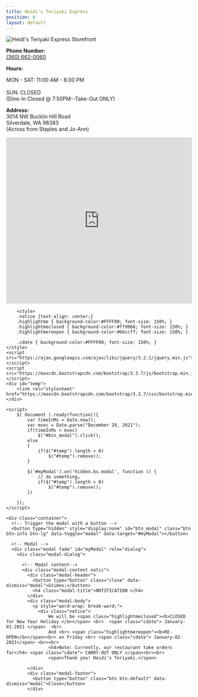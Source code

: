```yaml
---
title: Heidi's Teriyaki Express
position: 0
layout: default
---
```


![Heidi's Teriyaki Express Storefront](/uploads/storefront.jpg)

<p><b>Phone Number:</b> <br/><a href="360-662-0060">(360) 662-0060</a><br/></p>

<p><b>Hours:</b><br/>

MON - SAT: 11:00 AM - 8:00 PM<br/>  
SUN: CLOSED<br/> 
(Dine-In Closed @ 7:50PM--Take-Out ONLY)<br/>
<p/>
 
<p><b>Address:</b><br/>
3014 NW Bucklin Hill Road<br/>
Silverdale, WA 98383<br/>
(Across from Staples and Jo-Ann)<br/>
</p>

<iframe src="https://www.google.com/maps/embed?pb=!1m18!1m12!1m3!1d2687.707223349842!2d-122.69196668436793!3d47.65125597918769!2m3!1f0!2f0!3f0!3m2!1i1024!2i768!4f13.1!3m3!1m2!1s0x54903a9432099a4b%3A0x88500a0880d8fef4!2sHeidi\+Teriyaki\+Express!5e0!3m2!1sen!2sus!4v1469594514828" height="450" width="100%" frameborder="0" style="border:0" allowfullscreen></iframe> 
 
		<style>
		.notice {text-align: center;}
		.highlightme { background-color:#FFFF00; font-size: 150%; }
		.highlightmeclosed { background-color:#ff9966; font-size: 150%; }
		.highlightmereopen { background-color:#66ccff; font-size: 150%; }
		
		.cdate { background-color:#FFFF00; font-size: 150%; }
	</style>
	<script src="https://ajax.googleapis.com/ajax/libs/jquery/3.2.1/jquery.min.js"></script>
	<script src="https://maxcdn.bootstrapcdn.com/bootstrap/3.3.7/js/bootstrap.min.js"></script>
	<div id="temp">
		<link rel="stylesheet" href="https://maxcdn.bootstrapcdn.com/bootstrap/3.3.7/css/bootstrap.min.css">
	</div>
	
	<script>
		$( document ).ready(function(){
			var timeInMs = Date.now();			
			var msec = Date.parse("December 28, 2021");
			if(timeInMs < msec)
				$("#btn_modal").click();
			else
			{
				if($("#temp").length > 0)
					$("#temp").remove();
			}
			
			$('#myModal').on('hidden.bs.modal', function () {
				// do something…
				if($("#temp").length > 0)
					$("#temp").remove();
			})			
			
		});
	</script>	
	
	<div class="container">	
	  <!-- Trigger the modal with a button -->
	  <button type="hidden" style="display:none" id="btn_modal" class="btn btn-info btn-lg" data-toggle="modal" data-target="#myModal"></button>

	  <!-- Modal -->
	  <div class="modal fade" id="myModal" role="dialog">
		<div class="modal-dialog">
		
		  <!-- Modal content-->
		  <div class="modal-content notic">
			<div class="modal-header">
			  <button type="button" class="close" data-dismiss="modal">&times;</button>
			  <h4 class="modal-title">NOTIFICATION </h4>
			</div>
			<div class="modal-body">
			  <p style="word-wrap: break-word;">
				<div class="notice">
					We will be <span class="highlightmeclosed"><b>CLOSED for New Year Holiday </b></span> <br>  <span class="cdate"> January-01-2021 </span>  <br>
					And <br> <span class="highlightmereopen"><b>RE-OPEN</b></span><br> on Friday <br> <span class="cdate"> January-02-2021</span> <br><br>
					<h4>Note: Currently, our restaurant take orders for</h4> <span class="cdate"> CARRY-OUT ONLY </span><br><br>
					<span>Thank you! Heidi's Teriyaki.</span>

			</div>
			<div class="modal-footer">
			  <button type="button" class="btn btn-default" data-dismiss="modal">Close</button>
			</div>
		 